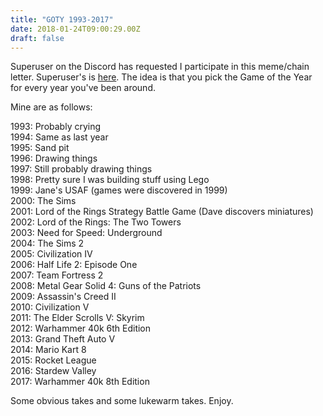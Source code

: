 ```yaml
---
title: "GOTY 1993-2017"
date: 2018-01-24T09:00:29.00Z
draft: false
---
```



Superuser on the Discord has requested I participate in this meme/chain letter. Superuser's is [here](https://kitsu.io/posts/8864173). The idea is that you pick the Game of the Year for every year you've been around.
 
Mine are as follows:
 
1993: Probably crying  
 1994: Same as last year  
 1995: Sand pit  
 1996: Drawing things  
 1997: Still probably drawing things  
 1998: Pretty sure I was building stuff using Lego  
 1999: Jane's USAF (games were discovered in 1999)  
 2000: The Sims  
 2001: Lord of the Rings Strategy Battle Game (Dave discovers miniatures)  
 2002: Lord of the Rings: The Two Towers  
 2003: Need for Speed: Underground  
 2004: The Sims 2  
 2005: Civilization IV  
 2006: Half Life 2: Episode One  
 2007: Team Fortress 2  
 2008: Metal Gear Solid 4: Guns of the Patriots  
 2009: Assassin's Creed II  
 2010: Civilization V  
 2011: The Elder Scrolls V: Skyrim  
 2012: Warhammer 40k 6th Edition  
 2013: Grand Theft Auto V  
 2014: Mario Kart 8  
 2015: Rocket League  
 2016: Stardew Valley  
 2017: Warhammer 40k 8th Edition
 
Some obvious takes and some lukewarm takes. Enjoy.

